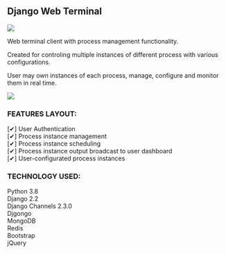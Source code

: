 ﻿## Django Web Terminal

<img src="https://github.com/nconnector/web-terminal-client/raw/master/preview.gif"> 


Web terminal client with process management functionality.  

Created for controling multiple instances of different process with various configurations. 

User may own instances of each process, manage, configure and monitor them in real time.  

<img src="https://github.com/nconnector/web-terminal-client/raw/master/2.png"> 


### FEATURES LAYOUT:
[✔] User Authentication  
[✔] Process instance management  
[✔] Process instance scheduling  
[✔] Process instance output broadcast to user dashboard  
[✔] User-configurated process instances  



### TECHNOLOGY USED:  
Python 3.8  
Django 2.2  
Django Channels 2.3.0  
Djgongo  
MongoDB  
Redis  
Bootstrap  
jQuery  

